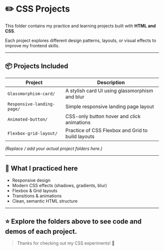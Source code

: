 # ✏️ CSS Projects

This folder contains my practice and learning projects built with **HTML and CSS**.

Each project explores different design patterns, layouts, or visual effects to improve my frontend skills.

---

## 📦 Projects Included

| Project                       | Description                                      |
| ----------------------------- | ------------------------------------------------- |
| `Glassmorphism-card/`         | A stylish card UI using glassmorphism and blur    |
| `Responsive-landing-page/`    | Simple responsive landing page layout             |
| `Animated-button/`            | CSS-only button hover and click animations        |
| `Flexbox-grid-layout/`        | Practice of CSS Flexbox and Grid to build layouts |

*(Replace / add your actual project folders here.)*

---

## 🌱 **What I practiced here**

- Responsive design
- Modern CSS effects (shadows, gradients, blur)
- Flexbox & Grid layouts
- Transitions & animations
- Clean, semantic HTML structure

---

## ⭐ **Explore the folders above** to see code and demos of each project.

> Thanks for checking out my CSS experiments! 🚀
